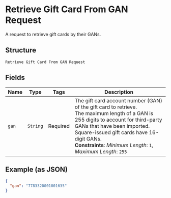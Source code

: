 
# Retrieve Gift Card From GAN Request

A request to retrieve gift cards by their GANs.

## Structure

`Retrieve Gift Card From GAN Request`

## Fields

| Name | Type | Tags | Description |
|  --- | --- | --- | --- |
| `gan` | `String` | Required | The gift card account number (GAN) of the gift card to retrieve.<br>The maximum length of a GAN is 255 digits to account for third-party GANs that have been imported.<br>Square-issued gift cards have 16-digit GANs.<br>**Constraints**: *Minimum Length*: `1`, *Maximum Length*: `255` |

## Example (as JSON)

```json
{
  "gan": "7783320001001635"
}
```

